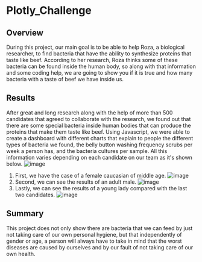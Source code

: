 # Plotly_Challenge

## Overview
During this project, our main goal is to be able to help Roza, a biological researcher, to find bacteria that have the ability to synthesize proteins that taste like beef. According to her research, Roza thinks some of these bacteria can be found inside the human body, so along with that information and some coding help, we are going to show you if it is true and how many bacteria with a taste of beef we have inside us. 

## Results
After great and long research along with the help of more than 500 candidates that agreed to collaborate with the research, we found out that there are some special bacteria inside human bodies that can produce the proteins that make them taste like beef. Using Javascript, we were able to create a dashboard with different charts that explain to people the different types of bacteria we found, the belly button washing frequency scrubs per week a person has, and the bacteria cultures per sample. All this information varies depending on each candidate on our team as it's shown below.
![image](https://user-images.githubusercontent.com/113261292/212243162-79db02bd-7746-41c4-b9d4-cf350fbf1af6.png)
1. First, we have the case of a female caucasian of middle age.
![image](https://user-images.githubusercontent.com/113261292/212243222-4b793df3-6f41-4f2d-8bbb-5fe53099c505.png)
2. Second, we can see the results of an adult male.
![image](https://user-images.githubusercontent.com/113261292/212243740-8a5b1741-3681-491e-a306-2cc02afdaa3e.png)
3. Lastly, we can see the results of a young lady compared with the last two candidates.
![image](https://user-images.githubusercontent.com/113261292/212244020-3b2825a9-2dbf-408a-af58-8b99cf88dfeb.png)

## Summary
This project does not only show there are bacteria that we can feed by just not taking care of our own personal hygiene, but that independently of gender or age, a person will always have to take in mind that the worst diseases are caused by ourselves and by our fault of not taking care of our own health.  


